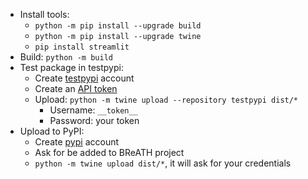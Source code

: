 - Install tools:
  - `python -m pip install --upgrade build`
  - `python -m pip install --upgrade twine`
  - `pip install streamlit`
- Build: `python -m build`
- Test package in testpypi:
  - Create [testpypi](https://test.pypi.org/account/register/) account
  - Create an [API token](https://test.pypi.org/manage/account/#api-tokens)
  - Upload: `python -m twine upload --repository testpypi dist/*`
    - Username: `__token__`
    - Password: your token
- Upload to PyPI:
  - Create [pypi](https://pypi.org/) account
  - Ask for be added to BReATH project
  - `python -m twine upload dist/*`, it will ask for your credentials
